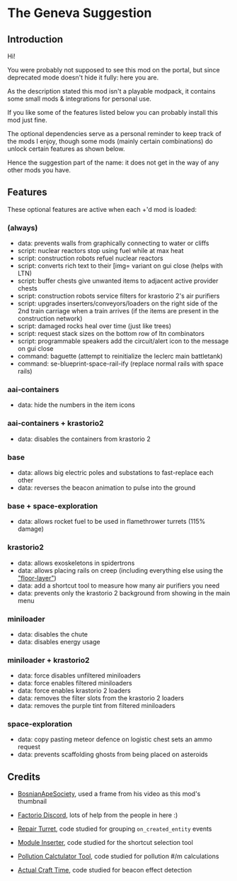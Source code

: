 # The Geneva Suggestion

## Introduction

Hi!

You were probably not supposed to see this mod on the portal,
but since deprecated mode doesn't hide it fully: here you are.

As the description stated this mod isn't a playable modpack,
it contains some small mods & integrations for personal use.

If you like some of the features listed below you can probably install this mod just fine.

The optional dependencies serve as a personal reminder to keep track of the mods I enjoy,
though some mods (mainly certain combinations) do unlock certain features as shown below.

Hence the suggestion part of the name: it does not get in the way of any other mods you have.

## Features

These optional features are active when each +'d mod is loaded:

### (always)
- data: prevents walls from graphically connecting to water or cliffs
- script: nuclear reactors stop using fuel while at max heat
- script: construction robots refuel nuclear reactors
- script: converts rich text to their [img= variant on gui close (helps with LTN)
- script: buffer chests give unwanted items to adjacent active provider chests
- script: construction robots service filters for krastorio 2's air purifiers
- script: upgrades inserters/conveyors/loaders on the right side of the 2nd train carriage when a train arrives (if the items are present in the construction network)
- script: damaged rocks heal over time (just like trees)
- script: request stack sizes on the bottom row of ltn combinators
- script: programmable speakers add the circuit/alert icon to the message on gui close
- command: baguette (attempt to reinitialize the leclerc main battletank)
- command: se-blueprint-space-rail-ify (replace normal rails with space rails)

### aai-containers
- data: hide the numbers in the item icons

### aai-containers + krastorio2
- data: disables the containers from krastorio 2

### base
- data: allows big electric poles and substations to fast-replace each other
- data: reverses the beacon animation to pulse into the ground

### base + space-exploration
- data: allows rocket fuel to be used in flamethrower turrets (115% damage)

### krastorio2
- data: allows exoskeletons in spidertrons
- data: allows placing rails on creep (including everything else using the ["floor-layer"](https://github.com/wube/factorio-data/blob/master/core/lualib/collision-mask-util.lua))
- data: add a shortcut tool to measure how many air purifiers you need
- data: prevents only the krastorio 2 background from showing in the main menu

### miniloader
- data: disables the chute
- data: disables energy usage

### miniloader + krastorio2
- data: force disables unfiltered miniloaders
- data: force enables filtered miniloaders
- data: force enables krastorio 2 loaders
- data: removes the filter slots from the krastorio 2 loaders
- data: removes the purple tint from filtered miniloaders

### space-exploration
- data: copy pasting meteor defence on logistic chest sets an ammo request
- data: prevents scaffolding ghosts from being placed on asteroids

## Credits

- [BosnianApeSociety](https://youtu.be/lnncvVlt2mw?t=88), used a frame from his video as this mod's thumbnail

- [Factorio Discord](https://discord.com/channels/139677590393716737/306402592265732098), lots of help from the people in here :)
- [Repair Turret](https://mods.factorio.com/mod/Repair_Turret), code studied for grouping `on_created_entity` events

- [Module Inserter](https://mods.factorio.com/mod/ModuleInserter), code studied for the shortcut selection tool
- [Pollution Calctulator Tool](https://mods.factorio.com/mod/PollutionCalculator), code studied for pollution #/m calculations
- [Actual Craft Time](https://mods.factorio.com/mod/Actual_Craft_Time), code studied for beacon effect detection

